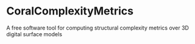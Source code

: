 # CoralComplexityMetrics
A free software tool for computing structural complexity metrics over 3D digital surface models
